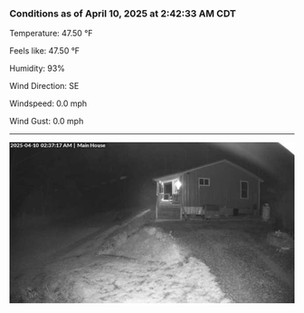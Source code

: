 ### Conditions as of April 10, 2025 at 2:42:33 AM CDT 

Temperature: 47.50 &deg;F

Feels like: 47.50 &deg;F

Humidity: 93%

Wind Direction: SE

Windspeed: 0.0 mph

Wind Gust: 0.0 mph

---

<img src="./images/latest.jpeg"/>

